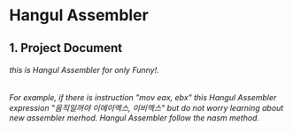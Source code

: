 Hangul Assembler
================

## 1. Project Document

###### this is Hangul Assembler for only Funny!.
###### For example, if there is instruction "mov eax, ebx" this Hangul Assembler expression "움직일꺼야 이에이엑스, 이비엑스" but do not worry learning about new assembler merhod. Hangul Assembler follow the nasm method.

